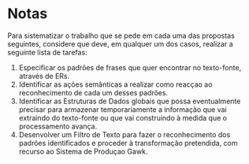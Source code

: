 # Notas

Para sistematizar o trabalho que se pede em cada uma das propostas seguintes, considere que deve, em qualquer
um dos casos, realizar a seguinte lista de tarefas:

1. Especificar os padrões de frases que quer encontrar no texto-fonte, através de ERs.
2. Identificar as ações semânticas a realizar como reacçao ao reconhecimento de cada um desses padrões.
3. Identificar as Estruturas de Dados globais que possa eventualmente precisar para armazenar temporariamente
   a informação que vai extraindo do texto-fonte ou que vai construindo à medida que o processamento avança.
4. Desenvolver um Filtro de Texto para fazer o reconhecimento dos padrões identificados e proceder à transformação
   pretendida, com recurso ao Sistema de Produçao Gawk.
